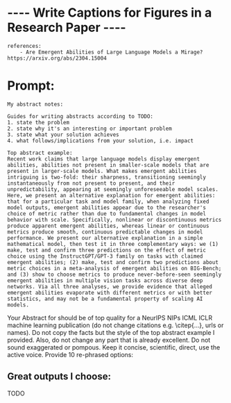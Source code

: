 # ---- Write Captions for Figures in a Research Paper ----
```text
references: 
    - Are Emergent Abilities of Large Language Models a Mirage? https://arxiv.org/abs/2304.15004
```

# Prompt: 
```text
My abstract notes:

```
```text
Guides for writing abstracts according to TODO:
1. state the problem
2. state why it's an interesting or important problem
3. state what your solution achieves
4. what follows/implications from your solution, i.e. impact
```
```text
Top abstract example:
Recent work claims that large language models display emergent abilities, abilities not present in smaller-scale models that are present in larger-scale models. What makes emergent abilities intriguing is two-fold: their sharpness, transitioning seemingly instantaneously from not present to present, and their unpredictability, appearing at seemingly unforeseeable model scales. Here, we present an alternative explanation for emergent abilities: that for a particular task and model family, when analyzing fixed model outputs, emergent abilities appear due to the researcher's choice of metric rather than due to fundamental changes in model behavior with scale. Specifically, nonlinear or discontinuous metrics produce apparent emergent abilities, whereas linear or continuous metrics produce smooth, continuous predictable changes in model performance. We present our alternative explanation in a simple mathematical model, then test it in three complementary ways: we (1) make, test and confirm three predictions on the effect of metric choice using the InstructGPT/GPT-3 family on tasks with claimed emergent abilities; (2) make, test and confirm two predictions about metric choices in a meta-analysis of emergent abilities on BIG-Bench; and (3) show to choose metrics to produce never-before-seen seemingly emergent abilities in multiple vision tasks across diverse deep networks. Via all three analyses, we provide evidence that alleged emergent abilities evaporate with different metrics or with better statistics, and may not be a fundamental property of scaling AI models.
```
Your Abstract for should be of top quality for a NeurIPS NIPs ICML ICLR machine learning publication
(do not change citations e.g. \citep{...}, urls or names).
Do not copy the facts but the style of the top abstract example I provided.
Also, do not change any part that is already excellent.
Do not sound exaggerated or pompous.
Keep it concise, scientific, direct, use the active voice.
Provide 10 re-phrased options:

## Great outputs I choose:
TODO
